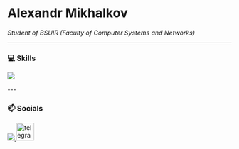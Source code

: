 # Alexandr Mikhalkov

*Student of BSUIR (Faculty of Computer Systems and Networks)*

---

### 💻 Skills
<p align="left">
    <img src="https://skillicons.dev/icons?i=cs,dotnet,docker,git,github,css,html,js,mysql,postgres"/>
</p>
---

### 📫 Socials

<p align="left">
  <a href="[ССЫЛКА_НА_ВАШ_LINKEDIN]" target="_blank">
    <img src="https://skillicons.dev/icons?i=linkedin"/>
  </a>
  <a href="[ССЫЛКА_НА_ВАШ_TELEGRAM]" target="_blank">
    <img src="https://cdn.simpleicons.org/telegram/26A5E4" alt="telegram" width="40" height="40"/>
  </a>
</p>
